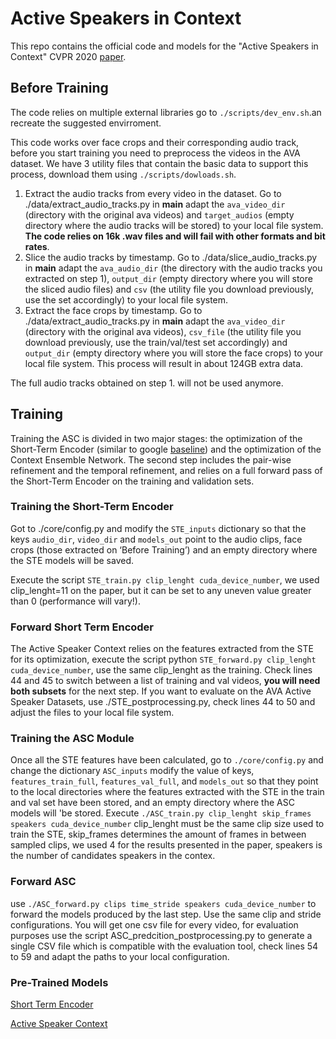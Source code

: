 # Active Speakers in Context
This repo contains the official code and models for the "Active Speakers in Context" CVPR 2020 [paper](https://arxiv.org/pdf/2005.09812.pdf).


## Before Training
The code relies on multiple external libraries go to `./scripts/dev_env.sh`.an recreate the suggested envirroment.

This code works over face crops and their corresponding audio track, before you start training you need to preprocess the videos in the AVA dataset. We have 3 utility files that contain the basic data to support this process, download them using `./scripts/dowloads.sh`.

1. Extract the audio tracks from every video in the dataset. Go to ./data/extract_audio_tracks.py in  __main__ adapt the `ava_video_dir` (directory with the original ava videos) and `target_audios` (empty directory where the audio tracks will be stored) to your local file system. **The code relies on 16k .wav files and will fail with other formats and bit rates**.
2. Slice the audio tracks by timestamp. Go to ./data/slice_audio_tracks.py in  __main__ adapt the `ava_audio_dir` (the directory with the audio tracks you extracted on step 1), `output_dir` (empty directory where you will store the sliced audio files) and  `csv` (the utility file you download previously, use the set accordingly) to your local file system.
3. Extract the face crops by timestamp. Go to ./data/extract_audio_tracks.py in  __main__ adapt the `ava_video_dir` (directory with the original ava videos), `csv_file` (the utility file you download previously, use the train/val/test set accordingly) and  `output_dir` (empty directory where you will store the face crops) to your local file system. This process will result in about 124GB extra data.

The full audio tracks obtained on step 1. will not be used anymore.

## Training
Training the ASC is divided in two major stages: the optimization of the Short-Term Encoder (similar to google [baseline](https://arxiv.org/abs/1901.01342)) and the optimization of the Context Ensemble Network. The second step includes the pair-wise refinement and the temporal refinement, and relies on a full forward pass of the Short-Term Encoder on the training and validation sets.

### Training the Short-Term Encoder
Got to ./core/config.py  and modify the `STE_inputs` dictionary so that the keys `audio_dir`, `video_dir` and `models_out` point to the audio clips, face crops (those extracted on ‘Before Training’) and an empty directory where the STE models will be saved.

Execute the script `STE_train.py clip_lenght cuda_device_number`, we used clip_lenght=11 on the paper, but it can be set to any uneven value greater than 0 (performance will vary!).

### Forward Short Term Encoder
The Active Speaker Context relies on the features extracted from the STE for its optimization, execute the script python `STE_forward.py clip_lenght cuda_device_number`, use the same clip_lenght as the training. Check lines 44 and 45 to switch between a list of training and val videos, **you will need both subsets** for the next step.
If you want to evaluate on the AVA Active Speaker Datasets, use ./STE_postprocessing.py, check lines 44 to 50 and adjust the files to your local file system.

### Training the ASC Module
Once all the STE features have been calculated, go to `./core/config.py` and change the dictionary `ASC_inputs` modify the value of keys, `features_train_full`, `features_val_full`, and `models_out` so that they point to the local directories where the features extracted with the STE in the train and val set have been stored, and an empty directory where the  ASC models will 'be stored.  Execute `./ASC_train.py clip_lenght skip_frames speakers cuda_device_number` clip_lenght must be the same clip size used to train the STE, skip_frames determines the amount of frames in between sampled clips, we used 4 for the results presented in the paper, speakers is the number of candidates speakers in the contex.

### Forward ASC
use `./ASC_forward.py clips time_stride speakers cuda_device_number` to forward the models produced by the last step. Use the same clip and stride configurations. You will get one csv file for every video, for evaluation purposes use the script ASC_predcition_postprocessing.py to generate a single CSV file which is compatible with the evaluation tool, check lines 54 to 59 and adapt the paths to your local configuration.


### Pre-Trained Models
[Short Term Encoder](https://filedn.com/l0kNCNuXuEq70c3iUHsXxJ7/active-speakers-context/STE.pth) 

[Active Speaker Context](https://filedn.com/l0kNCNuXuEq70c3iUHsXxJ7/active-speakers-context/ASC.pth)
